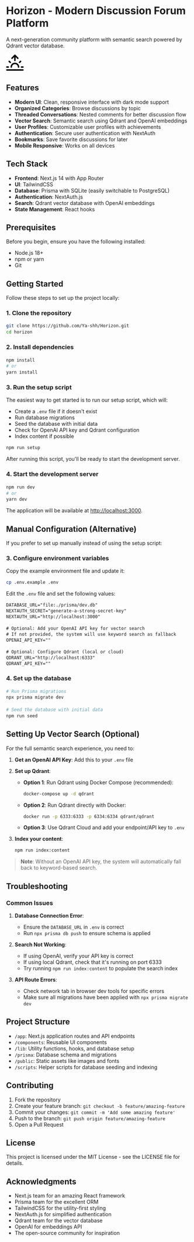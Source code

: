 # Horizon - Modern Discussion Forum Platform

A next-generation community platform with semantic search powered by Qdrant vector database.

![Horizon Logo](public/horizon-logo.svg)

## Features

- **Modern UI**: Clean, responsive interface with dark mode support
- **Organized Categories**: Browse discussions by topic
- **Threaded Conversations**: Nested comments for better discussion flow
- **Vector Search**: Semantic search using Qdrant and OpenAI embeddings
- **User Profiles**: Customizable user profiles with achievements
- **Authentication**: Secure user authentication with NextAuth
- **Bookmarks**: Save favorite discussions for later
- **Mobile Responsive**: Works on all devices

## Tech Stack

- **Frontend**: Next.js 14 with App Router
- **UI**: TailwindCSS 
- **Database**: Prisma with SQLite (easily switchable to PostgreSQL)
- **Authentication**: NextAuth.js
- **Search**: Qdrant vector database with OpenAI embeddings
- **State Management**: React hooks

## Prerequisites

Before you begin, ensure you have the following installed:
- Node.js 18+ 
- npm or yarn
- Git

## Getting Started

Follow these steps to set up the project locally:

### 1. Clone the repository

```bash
git clone https://github.com/Ya-shh/Horizon.git
cd horizon
```

### 2. Install dependencies

```bash
npm install
# or
yarn install
```

### 3. Run the setup script

The easiest way to get started is to run our setup script, which will:
- Create a `.env` file if it doesn't exist
- Run database migrations
- Seed the database with initial data
- Check for OpenAI API key and Qdrant configuration
- Index content if possible

```bash
npm run setup
```

After running this script, you'll be ready to start the development server.

### 4. Start the development server

```bash
npm run dev
# or
yarn dev
```

The application will be available at [http://localhost:3000](http://localhost:3000).

## Manual Configuration (Alternative)

If you prefer to set up manually instead of using the setup script:

### 3. Configure environment variables

Copy the example environment file and update it:

```bash
cp .env.example .env
```

Edit the `.env` file and set the following values:

```
DATABASE_URL="file:./prisma/dev.db"
NEXTAUTH_SECRET="generate-a-strong-secret-key"
NEXTAUTH_URL="http://localhost:3000"

# Optional: Add your OpenAI API key for vector search 
# If not provided, the system will use keyword search as fallback
OPENAI_API_KEY=""

# Optional: Configure Qdrant (local or cloud)
QDRANT_URL="http://localhost:6333"
QDRANT_API_KEY=""
```

### 4. Set up the database

```bash
# Run Prisma migrations
npx prisma migrate dev

# Seed the database with initial data
npm run seed
```

## Setting Up Vector Search (Optional)

For the full semantic search experience, you need to:

1. **Get an OpenAI API Key**: Add this to your `.env` file
2. **Set up Qdrant**:
   - **Option 1**: Run Qdrant using Docker Compose (recommended):
     ```bash
     docker-compose up -d qdrant
     ```
   - **Option 2**: Run Qdrant directly with Docker:
     ```bash
     docker run -p 6333:6333 -p 6334:6334 qdrant/qdrant
     ```
   - **Option 3**: Use Qdrant Cloud and add your endpoint/API key to `.env`

3. **Index your content**:
   ```bash
   npm run index:content
   ```

> **Note**: Without an OpenAI API key, the system will automatically fall back to keyword-based search.

## Troubleshooting

### Common Issues

1. **Database Connection Error**:
   - Ensure the `DATABASE_URL` in `.env` is correct
   - Run `npx prisma db push` to ensure schema is applied

2. **Search Not Working**:
   - If using OpenAI, verify your API key is correct
   - If using local Qdrant, check that it's running on port 6333
   - Try running `npm run index:content` to populate the search index

3. **API Route Errors**:
   - Check network tab in browser dev tools for specific errors
   - Make sure all migrations have been applied with `npx prisma migrate dev`

## Project Structure

- `/app`: Next.js application routes and API endpoints
- `/components`: Reusable UI components
- `/lib`: Utility functions, hooks, and database setup
- `/prisma`: Database schema and migrations
- `/public`: Static assets like images and fonts
- `/scripts`: Helper scripts for database seeding and indexing

## Contributing

1. Fork the repository
2. Create your feature branch: `git checkout -b feature/amazing-feature`
3. Commit your changes: `git commit -m 'Add some amazing feature'`
4. Push to the branch: `git push origin feature/amazing-feature`
5. Open a Pull Request

## License

This project is licensed under the MIT License - see the LICENSE file for details.

## Acknowledgments

- Next.js team for an amazing React framework
- Prisma team for the excellent ORM
- TailwindCSS for the utility-first styling
- NextAuth.js for simplified authentication
- Qdrant team for the vector database
- OpenAI for embeddings API
- The open-source community for inspiration


